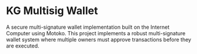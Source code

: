 # KG Multisig Wallet

A secure multi-signature wallet implementation built on the Internet Computer using Motoko. This project implements a robust multi-signature wallet system where multiple owners must approve transactions before they are executed.

